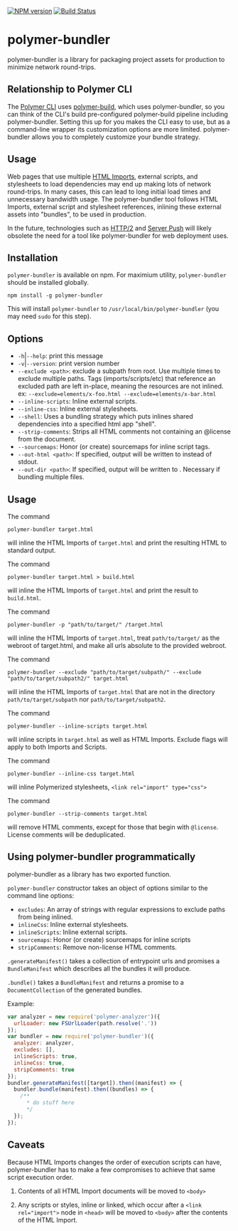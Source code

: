 [![NPM version](http://img.shields.io/npm/v/polymer-bundler.svg)](https://npmjs.org/package/polymer-bundler)
[![Build Status](http://img.shields.io/travis/Polymer/polymer-bundler.svg)](https://travis-ci.org/Polymer/polymer-bundler)

# polymer-bundler

polymer-bundler is a library for packaging project assets for production to minimize network round-trips.


## Relationship to Polymer CLI

The [Polymer CLI](https://github.com/Polymer/polymer-cli) uses [polymer-build](https://github.com/Polymer/polymer-build), which uses polymer-bundler, so you can think of the CLI's build pre-configured polymer-build pipeline including polymer-bundler. Setting this up for you makes the CLI easy to use, but as a command-line wrapper its customization options are more limited. polymer-bundler allows you to completely customize your bundle strategy.

## Usage

Web pages that use multiple [HTML Imports](http://www.html5rocks.com/en/tutorials/webcomponents/imports/), external scripts, and stylesheets to load dependencies may end up making lots of network round-trips.  In many cases, this can lead to long initial load times and unnecessary bandwidth usage.  The polymer-bundler tool follows HTML Imports, external script and stylesheet references, inlining these external assets into "bundles", to be used in production.

In the future, technologies such as [HTTP/2](http://en.wikipedia.org/wiki/HTTP/2) and [Server Push](https://http2.github.io/faq/#whats-the-benefit-of-server-push) will likely obsolete the need for a tool like polymer-bundler for web deployment uses.


## Installation

`polymer-bundler` is available on npm. For maximium utility, `polymer-bundler` should be installed globally.

    npm install -g polymer-bundler

This will install `polymer-bundler` to `/usr/local/bin/polymer-bundler` (you may need `sudo`
for this step).

## Options
- `-h`|`--help`: print this message
- `-v`|`--version`: print version number
- `--exclude <path>`: exclude a subpath from root. Use multiple times to exclude multiple paths. Tags (imports/scripts/etc) that reference an excluded path are left in-place, meaning the resources are not inlined. ex: `--exclude=elements/x-foo.html --exclude=elements/x-bar.html`
- `--inline-scripts`: Inline external scripts.
- `--inline-css`: Inline external stylesheets.
- `--shell`: Uses a bundling strategy which puts inlines shared dependencies into a specified html app "shell".
- `--strip-comments`: Strips all HTML comments not containing an @license from the document.
- `--sourcemaps`: Honor (or create) sourcemaps for inline script tags.
- `--out-html <path>`: If specified, output will be written to <path> instead of stdout.
- `--out-dir <path>`: If specified, output will be written to <path>. Necessary if bundling multiple files.

## Usage
The command

    polymer-bundler target.html

will inline the HTML Imports of `target.html` and print the resulting HTML to standard output.

The command

    polymer-bundler target.html > build.html

will inline the HTML Imports of `target.html` and print the result to `build.html`.

The command

    polymer-bundler -p "path/to/target/" /target.html

will inline the HTML Imports of `target.html`, treat `path/to/target/` as the webroot of target.html, and make all urls absolute to the provided webroot.

The command

    polymer-bundler --exclude "path/to/target/subpath/" --exclude "path/to/target/subpath2/" target.html

will inline the HTML Imports of `target.html` that are not in the directory `path/to/target/subpath` nor `path/to/target/subpath2`.

The command

    polymer-bundler --inline-scripts target.html

will inline scripts in `target.html` as well as HTML Imports. Exclude flags will apply to both Imports and Scripts.

The command

    polymer-bundler --inline-css target.html

will inline Polymerized stylesheets, `<link rel="import" type="css">`

The command

    polymer-bundler --strip-comments target.html

will remove HTML comments, except for those that begin with `@license`.  License comments will be deduplicated.

## Using polymer-bundler programmatically

polymer-bundler as a library has two exported function.

`polymer-bundler` constructor takes an object of options similar to the command line options:

- `excludes`: An array of strings with regular expressions to exclude paths from being inlined.
- `inlineCss`: Inline external stylesheets.
- `inlineScripts`: Inline external scripts.
- `sourcemaps`: Honor (or create) sourcemaps for inline scripts
- `stripComments`: Remove non-license HTML comments.

`.generateManifest()` takes a collection of entrypoint urls and promises a `BundleManifest` which describes all the bundles it will produce.

`.bundle()` takes a `BundleManifest` and returns a promise to a `DocumentCollection` of the generated bundles.

Example:
```js
var analyzer = new require('polymer-analyzer')({
  urlLoader: new FSUrlLoader(path.resolve('.'))
});
var bundler = new require('polymer-bundler')({
  analyzer: analyzer,
  excludes: [],
  inlineScripts: true,
  inlineCss: true,
  stripComments: true
});
bundler.generateManifest([target]).then((manifest) => {
  bundler.bundle(manifest).then((bundles) => {
    /**
      * do stuff here
      */
  });
});
```

## Caveats

Because HTML Imports changes the order of execution scripts can have, polymer-bundler has to make a few compromises to achieve that same script
execution order.

1. Contents of all HTML Import documents will be moved to `<body>`

1. Any scripts or styles, inline or linked, which occur after a `<link rel="import">` node in `<head>` will be moved to `<body>` after the contents of the HTML Import.
